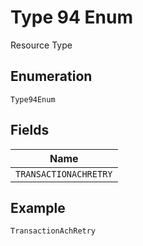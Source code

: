 
# Type 94 Enum

Resource Type

## Enumeration

`Type94Enum`

## Fields

| Name |
|  --- |
| `TRANSACTIONACHRETRY` |

## Example

```
TransactionAchRetry
```

